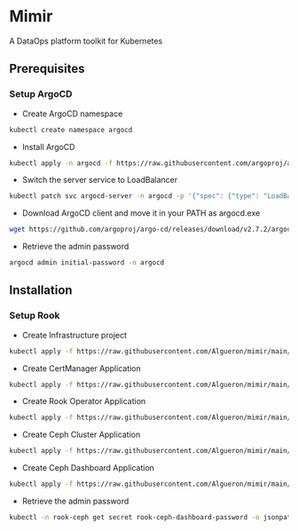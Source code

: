 # Mimir
A DataOps platform toolkit for Kubernetes

## Prerequisites

### Setup ArgoCD

- Create ArgoCD namespace
````bash
kubectl create namespace argocd
````

- Install ArgoCD
````bash
kubectl apply -n argocd -f https://raw.githubusercontent.com/argoproj/argo-cd/stable/manifests/install.yaml
````

- Switch the server service to LoadBalancer
````bash
kubectl patch svc argocd-server -n argocd -p '{"spec": {"type": "LoadBalancer"}}'
````

- Download ArgoCD client and move it in your PATH as argocd.exe
````bash
wget https://github.com/argoproj/argo-cd/releases/download/v2.7.2/argocd-windows-amd64.exe
````

- Retrieve the admin password
````bash
argocd admin initial-password -n argocd
````

## Installation

### Setup Rook

- Create Infrastructure project
````bash
kubectl apply -f https://raw.githubusercontent.com/Algueron/mimir/main/manifests/infrastructure-argo-project.yaml
````
- Create CertManager Application
````bash
kubectl apply -f https://raw.githubusercontent.com/Algueron/mimir/main/manifests/certmanager.yaml
````
- Create Rook Operator Application
````bash
kubectl apply -f https://raw.githubusercontent.com/Algueron/mimir/main/manifests/rook-operator.yaml
````
- Create Ceph Cluster Application
````bash
kubectl apply -f https://raw.githubusercontent.com/Algueron/mimir/main/manifests/ceph-cluster.yaml
````
- Create Ceph Dashboard Application
````bash
kubectl apply -f https://raw.githubusercontent.com/Algueron/mimir/main/manifests/rook-ceph-dashboard.yaml
````
- Retrieve the admin password
````bash
kubectl -n rook-ceph get secret rook-ceph-dashboard-password -o jsonpath="{['data']['password']}" | base64 --decode && echo
````
